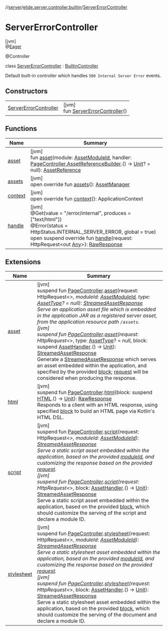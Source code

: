 //[server](../../../index.md)/[elide.server.controller.builtin](../index.md)/[ServerErrorController](index.md)

# ServerErrorController

[jvm]\
@[Eager](../../elide.server.annotations/-eager/index.md)

@Controller

class [ServerErrorController](index.md) : [BuiltinController](../-builtin-controller/index.md)

Default built-in controller which handles `500 Internal Server Error` events.

## Constructors

| | |
|---|---|
| [ServerErrorController](-server-error-controller.md) | [jvm]<br>fun [ServerErrorController](-server-error-controller.md)() |

## Functions

| Name | Summary |
|---|---|
| [asset](../../elide.server.controller/-page-controller/asset.md) | [jvm]<br>fun [asset](../../elide.server.controller/-page-controller/asset.md)(module: [AssetModuleId](../../elide.server/index.md#-803173189%2FClasslikes%2F-1343588467), handler: [PageController.AssetReferenceBuilder](../../elide.server.controller/-page-controller/-asset-reference-builder/index.md).() -&gt; [Unit](https://kotlinlang.org/api/latest/jvm/stdlib/kotlin/-unit/index.html)? = null): [AssetReference](../../elide.server.assets/-asset-reference/index.md) |
| [assets](../../elide.server.controller/-page-controller/assets.md) | [jvm]<br>open override fun [assets](../../elide.server.controller/-page-controller/assets.md)(): [AssetManager](../../elide.server.assets/-asset-manager/index.md) |
| [context](../../elide.server.controller/-page-controller/context.md) | [jvm]<br>open override fun [context](../../elide.server.controller/-page-controller/context.md)(): ApplicationContext |
| [handle](handle.md) | [jvm]<br>@Get(value = &quot;/error/internal&quot;, produces = [&quot;text/html&quot;])<br>@Error(status = HttpStatus.INTERNAL_SERVER_ERROR, global = true)<br>open suspend override fun [handle](handle.md)(request: HttpRequest&lt;out [Any](https://kotlinlang.org/api/latest/jvm/stdlib/kotlin/-any/index.html)&gt;): [RawResponse](../../elide.server/index.md#852884585%2FClasslikes%2F-1343588467) |

## Extensions

| Name | Summary |
|---|---|
| [asset](../../elide.server/asset.md) | [jvm]<br>suspend fun [PageController](../../elide.server.controller/-page-controller/index.md).[asset](../../elide.server/asset.md)(request: HttpRequest&lt;*&gt;, moduleId: [AssetModuleId](../../elide.server/index.md#-803173189%2FClasslikes%2F-1343588467), type: [AssetType](../../elide.server.assets/-asset-type/index.md)? = null): [StreamedAssetResponse](../../elide.server/index.md#-491452832%2FClasslikes%2F-1343588467)<br>Serve an application asset file which is embedded in the application JAR as a registered server asset, from the application resource path `/assets`.<br>[jvm]<br>suspend fun [PageController](../../elide.server.controller/-page-controller/index.md).[asset](../../elide.server/asset.md)(request: HttpRequest&lt;*&gt;, type: [AssetType](../../elide.server.assets/-asset-type/index.md)? = null, block: suspend [AssetHandler](../../elide.server/-asset-handler/index.md).() -&gt; [Unit](https://kotlinlang.org/api/latest/jvm/stdlib/kotlin/-unit/index.html)): [StreamedAssetResponse](../../elide.server/index.md#-491452832%2FClasslikes%2F-1343588467)<br>Generate a [StreamedAssetResponse](../../elide.server/index.md#-491452832%2FClasslikes%2F-1343588467) which serves an asset embedded within the application, and specified by the provided [block](../../elide.server/asset.md); [request](../../elide.server/asset.md) will be considered when producing the response. |
| [html](../../elide.server/html.md) | [jvm]<br>suspend fun [PageController](../../elide.server.controller/-page-controller/index.md).[html](../../elide.server/html.md)(block: suspend [HTML](../../../../../packages/server/kotlinx.html/-h-t-m-l/index.md).() -&gt; [Unit](https://kotlinlang.org/api/latest/jvm/stdlib/kotlin/-unit/index.html)): [RawResponse](../../elide.server/index.md#852884585%2FClasslikes%2F-1343588467)<br>Responds to a client with an HTML response, using specified [block](../../elide.server/html.md) to build an HTML page via Kotlin's HTML DSL. |
| [script](../../elide.server/script.md) | [jvm]<br>suspend fun [PageController](../../elide.server.controller/-page-controller/index.md).[script](../../elide.server/script.md)(request: HttpRequest&lt;*&gt;, moduleId: [AssetModuleId](../../elide.server/index.md#-803173189%2FClasslikes%2F-1343588467)): [StreamedAssetResponse](../../elide.server/index.md#-491452832%2FClasslikes%2F-1343588467)<br>Serve a static script asset embedded within the application, based on the provided [moduleId](../../elide.server/script.md), and customizing the response based on the provided [request](../../elide.server/script.md).<br>[jvm]<br>suspend fun [PageController](../../elide.server.controller/-page-controller/index.md).[script](../../elide.server/script.md)(request: HttpRequest&lt;*&gt;, block: [AssetHandler](../../elide.server/-asset-handler/index.md).() -&gt; [Unit](https://kotlinlang.org/api/latest/jvm/stdlib/kotlin/-unit/index.html)): [StreamedAssetResponse](../../elide.server/index.md#-491452832%2FClasslikes%2F-1343588467)<br>Serve a static script asset embedded within the application, based on the provided [block](../../elide.server/script.md), which should customize the serving of the script and declare a module ID. |
| [stylesheet](../../elide.server/stylesheet.md) | [jvm]<br>suspend fun [PageController](../../elide.server.controller/-page-controller/index.md).[stylesheet](../../elide.server/stylesheet.md)(request: HttpRequest&lt;*&gt;, moduleId: [AssetModuleId](../../elide.server/index.md#-803173189%2FClasslikes%2F-1343588467)): [StreamedAssetResponse](../../elide.server/index.md#-491452832%2FClasslikes%2F-1343588467)<br>Serve a static stylesheet asset embedded within the application, based on the provided [moduleId](../../elide.server/stylesheet.md), and customizing the response based on the provided [request](../../elide.server/stylesheet.md).<br>[jvm]<br>suspend fun [PageController](../../elide.server.controller/-page-controller/index.md).[stylesheet](../../elide.server/stylesheet.md)(request: HttpRequest&lt;*&gt;, block: [AssetHandler](../../elide.server/-asset-handler/index.md).() -&gt; [Unit](https://kotlinlang.org/api/latest/jvm/stdlib/kotlin/-unit/index.html)): [StreamedAssetResponse](../../elide.server/index.md#-491452832%2FClasslikes%2F-1343588467)<br>Serve a static stylesheet asset embedded within the application, based on the provided [block](../../elide.server/stylesheet.md), which should customize the serving of the document and declare a module ID. |
